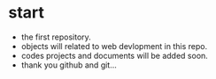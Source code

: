 # start
* the first repository.
* objects will related to web devlopment in this repo.
* codes projects and documents will be added soon.
* thank you github and git...
